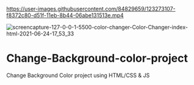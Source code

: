 

https://user-images.githubusercontent.com/84829659/123273107-f8372c80-d51f-11eb-8b44-06abe131513e.mp4

![screencapture-127-0-0-1-5500-color-changer-Color-Changer-index-html-2021-06-24-17_53_33](https://user-images.githubusercontent.com/84829659/123273118-fb321d00-d51f-11eb-95f5-4c49de7b8624.png)
# Change-Background-color-project
Change Background Color project using HTML/CSS &amp; JS
